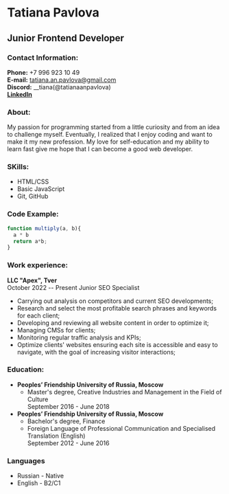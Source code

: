 # Tatiana Pavlova
## Junior Frontend Developer
### Contact Information:
**Phone:** +7 996 923 10 49  
**E-mail:** tatiana.an.pavlova@gmail.com  
**Discord:** __tiana(@tatianaanpavlova)  
[**LinkedIn**](https://www.linkedin.com/in/tatiana-an-pavlova/)
### About: 
My passion for programming started from a little curiosity and from an idea to challenge myself. Eventually, I realized that I enjoy coding and want to make it my new profession. My love for self-education and my ability to learn fast give me hope that I can become a good web developer.
### SKills:
* HTML/CSS
* Basic JavaScript
* Git, GitHub
### Code Example:
```JavaScript
function multiply(a, b){
  a * b
  return a*b;
}
```
### Work experience:
**LLC "Apex", Tver**  
October 2022 -- Present 
Junior SEO Specialist
* Carrying out analysis on competitors and current SEO developments;
* Research and select the most profitable search phrases and keywords for each client;
* Developing and reviewing all website content in order to optimize it;
* Managing CMSs for clients;
* Monitoring regular traffic analysis and KPIs;
* Optimize clients' websites ensuring each site is accessible and easy to navigate, with the goal of increasing visitor interactions;
### Education:
* **Peoples’ Friendship University of Russia, Moscow**
  * Master's degree, Creative Industries and Management in the Field of Culture  
    September 2016 - June 2018
* **Peoples’ Friendship University of Russia, Moscow**
  * Bachelor's degree, Finance
  * Foreign Language of Professional Communication and Specialised Translation (English)  
    September 2012 - June 2016
### Languages
* Russian - Native
* English - B2/C1